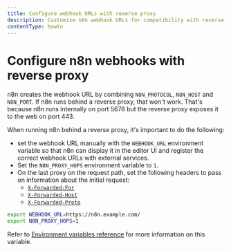 ```yaml
---
title: Configure webhook URLs with reverse proxy
description: Customize n8n webhook URLs for compatibility with reverse proxy setups.
contentType: howto
---
```


# Configure n8n webhooks with reverse proxy

n8n creates the webhook URL by combining `N8N_PROTOCOL`, `N8N_HOST` and `N8N_PORT`. If n8n runs behind a reverse proxy, that won't work. That's because n8n runs internally on port 5678 but the reverse proxy exposes it to the web on port 443.

When running n8n behind a reverse proxy, it's important to do the following:

* set the webhook URL manually with the `WEBHOOK_URL` environment variable so that n8n can  display it in the editor UI and register the correct webhook URLs with external services.
* Set the `N8N_PROXY_HOPS` environment variable to `1`.
* On the last proxy on the request path, set the following headers to pass on information about the initial request:
    * [`X-Forwarded-For`](https://developer.mozilla.org/en-US/docs/Web/HTTP/Reference/Headers/X-Forwarded-For)
    * [`X-Forwarded-Host`](https://developer.mozilla.org/en-US/docs/Web/HTTP/Reference/Headers/X-Forwarded-Host)
    * [`X-Forwarded-Proto`](https://developer.mozilla.org/en-US/docs/Web/HTTP/Reference/Headers/X-Forwarded-Proto)

```bash
export WEBHOOK_URL=https://n8n.example.com/
export N8N_PROXY_HOPS=1
```
Refer to [Environment variables reference](/hosting/configuration/environment-variables/endpoints.md) for more information on this variable.
